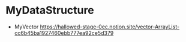# MyDataStructure

- MyVector
https://hallowed-stage-0ec.notion.site/vector-ArrayList-cc6b45ba1927460ebb777ea92ce5d379
